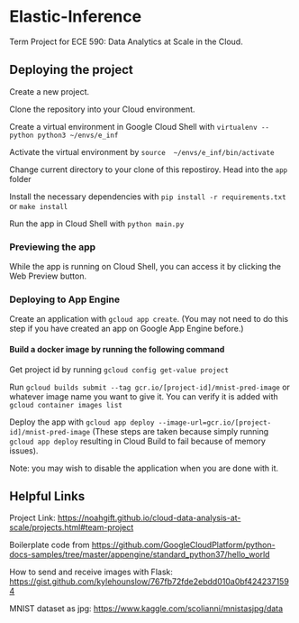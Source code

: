 # Elastic-Inference
Term Project for ECE 590: Data Analytics at Scale in the Cloud. 

## Deploying the project

Create a new project. 

Clone the repository into your Cloud environment.

Create a virtual environment in Google Cloud Shell with  ```virtualenv --python python3 ~/envs/e_inf ```

Activate the virtual environment by ```source  ~/envs/e_inf/bin/activate```

Change current directory to your clone of this repostiroy. Head into the `app` folder

Install the necessary dependencies with ```pip install -r requirements.txt``` or ```make install```

Run the app in Cloud Shell with ```python main.py```

### Previewing the app

While the app is running on Cloud Shell, you can access it by clicking the Web Preview button. 

### Deploying to App Engine
Create an application with ```gcloud app create```. (You may not need to do this step if you have created an app on Google App Engine before.)

#### Build a docker image by running the following command

Get project id by running ```gcloud config get-value project```

Run ```gcloud builds submit --tag gcr.io/[project-id]/mnist-pred-image``` or whatever image name you want to give it. You can verify it is added with ```gcloud container images list```

Deploy the app with ```gcloud app deploy --image-url=gcr.io/[project-id]/mnist-pred-image``` (These steps are taken because simply running ```gcloud app deploy``` resulting in Cloud Build to fail because of memory issues).

Note: you may wish to disable the application when you are done with it. 


## Helpful Links

Project Link: https://noahgift.github.io/cloud-data-analysis-at-scale/projects.html#team-project

Boilerplate code from https://github.com/GoogleCloudPlatform/python-docs-samples/tree/master/appengine/standard_python37/hello_world

How to send and receive images with Flask: https://gist.github.com/kylehounslow/767fb72fde2ebdd010a0bf4242371594

MNIST dataset as jpg: https://www.kaggle.com/scolianni/mnistasjpg/data